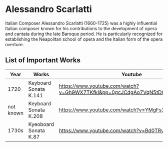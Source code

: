 # Alessandro Scarlatti 

Italian Composer
Alessandro Scarlatti (1660-1725) was a highly influential Italian composer known for his contributions to the development of opera and cantata during the late Baroque period. 
He is particularly recognized for establishing the Neapolitan school of opera and the Italian form of the opera overture.

## List of Important Works


| Year     | Works              | Youtube |
| -------- | ------------------ | ------- |
| 1720 |   Keyboard Sonata K.141 | https://www.youtube.com/watch?v=Gh9WX7TKfkI&pp=0gcJCdgAo7VqN5tD&themeRefresh=1
| not known| Keyboard Sonata K.208 | https://www.youtube.com/watch?v=YMgFs2imI-U
| 1730s| Kyeoboard Sonata K.87 | https://www.youtube.com/watch?v=Bd0TRy41Fxg

